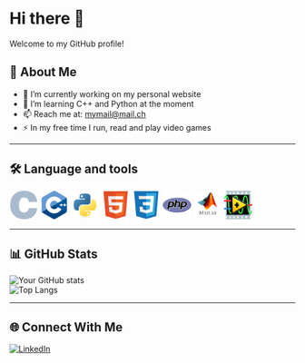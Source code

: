 # Hi there 👋

Welcome to my GitHub profile!  

## 🚀 About Me
- 🔭 I’m currently working on my personal website  
- 🌱 I’m learning C++ and Python at the moment
- 📫 Reach me at: [mymail@mail.ch](mailto:mymail@mail.ch)  
- ⚡ In my free time I run, read and play video games

---

## 🛠️ Language and tools
<p align="left">
  <img src="https://raw.githubusercontent.com/devicons/devicon/master/icons/c/c-original.svg" alt="C" width="50" height="50"/>
  <img src="https://raw.githubusercontent.com/devicons/devicon/master/icons/cplusplus/cplusplus-original.svg" alt="C++" width="50" height="50"/>
  <img src="https://raw.githubusercontent.com/devicons/devicon/master/icons/python/python-original.svg" alt="Python" width="50" height="50"/>
  <img src="https://raw.githubusercontent.com/devicons/devicon/master/icons/html5/html5-original.svg" alt="HTML" width="50" height="50"/>
  <img src="https://raw.githubusercontent.com/devicons/devicon/master/icons/css3/css3-original.svg" alt="CSS" width="50" height="50"/>
  <img src="https://raw.githubusercontent.com/devicons/devicon/master/icons/php/php-original.svg" alt="PHP" width="50" height="50"/>
  <img src="assets/matlab.png" alt="MATLAB" width="50" height="50"/>
  <img src="assets/labview.png" alt="LabVIEW" width="50" height="50"/>
</p>


---

## 📊 GitHub Stats
![Your GitHub stats](https://github-readme-stats.vercel.app/api?username=StGeorgios&show_icons=true&theme=radical)  
![Top Langs](https://github-readme-stats.vercel.app/api/top-langs/?username=StGeorgios&layout=compact&theme=radical)

---

## 🌐 Connect With Me
[![LinkedIn](https://img.shields.io/badge/-LinkedIn-0A66C2?logo=linkedin&logoColor=white&style=flat)](https://www.linkedin.com/in/st-georgios/)


